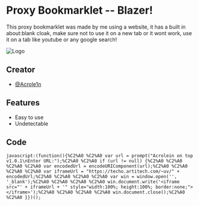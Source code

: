 
# Proxy Bookmarklet -- Blazer!

This proxy bookmarklet was made by me using a website, it has a built in about:blank cloak, make sure not to use it on a new tab or it wont work, use it on a tab like youtube or any google search!


![Logo](https://i.ibb.co/Nncfz2w/Blazer-Thumb.png")


## Creator

- [@Acrole1n](https://www.github.com/Acrole1n)


## Features

- Easy to use
- Undetectable


## Code

`javascript:(function(){%C2%A0 %C2%A0 var url = prompt("Acrolein on top v1.0.1\nEnter URL:");%C2%A0 %C2%A0 if (url != null) {%C2%A0 %C2%A0 %C2%A0 %C2%A0 var encodedUrl = encodeURIComponent(url);%C2%A0 %C2%A0 %C2%A0 %C2%A0 var iframeUrl = "https://techo.artitech.com/~uv/" + encodedUrl;%C2%A0 %C2%A0 %C2%A0 %C2%A0 var win = window.open('', '_blank');%C2%A0 %C2%A0 %C2%A0 %C2%A0 win.document.write('<iframe src="' + iframeUrl + '" style="width:100%; height:100%; border:none;"></iframe>');%C2%A0 %C2%A0 %C2%A0 %C2%A0 win.document.close();%C2%A0 %C2%A0 }})();`
